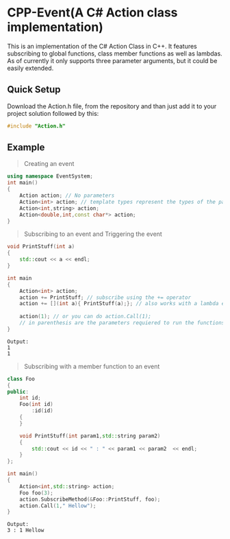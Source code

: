# CPP-Event(A C# Action class implementation)
This is an implementation of the C# Action Class in C++. It features subscribing to global functions, class member functions as well as lambdas.
As of currently it only supports three parameter arguments, but it could be easily extended. 

## Quick Setup
Download the Action.h file, from the repository and than just add it to your project solution followed by this:
```C++
#include "Action.h"
```

## Example

> Creating an event 
```C++
using namespace EventSystem;
int main()
{
    Action action; // No parameters 
    Action<int> action; // template types represent the types of the parameters
    Action<int,string> action;
    Action<double,int,const char*> action;
}

```

> Subscribing to an event and Triggering the event

```C++
void PrintStuff(int a)
{
    std::cout << a << endl;
}

int main 
{
    Action<int> action;
    action += PrintStuff; // subscribe using the += operator
    action += [](int a){ PrintStuff(a);}; // also works with a lambda expression
    
    action(1); // or you can do action.Call(1);
    // in parenthesis are the parameters requiered to run the functions subscribed to the event
}
```

```
Output:
1
1
```

>Subscribing with a member function to an event

```C++
class Foo
{
public:
	int id;
	Foo(int id)
		:id(id)
	{
	}

	void PrintStuff(int param1,std::string param2)
	{
		std::cout << id << " : " << param1 << param2  << endl;
	}
};

int main()
{
	Action<int,std::string> action;
	Foo foo(3);
	action.SubscribeMethod(&Foo::PrintStuff, foo);
	action.Call(1," Hellow");
}
```

```
Output:
3 : 1 Hellow
```
